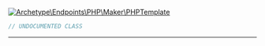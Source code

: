 <a href='https://github.com/ajthinking/archetype/blob/master/src/Endpoints/PHP/Maker/PHPTemplate.php'>![Archetype\Endpoints\PHP\Maker\PHPTemplate](https://img.shields.io/badge/-Archetype\Endpoints\PHP\Maker\PHPTemplate-blue)
```php
// UNDOCUMENTED CLASS
```
<hr>